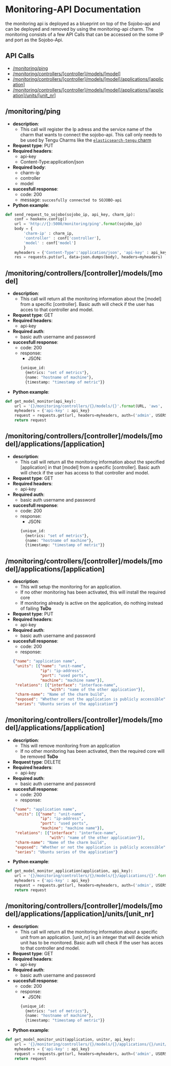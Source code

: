 # Monitoring-API Documentation

the monitoring api is deployed as a blueprint on top of the Sojobo-api and can be deployed and removed by using the monitoring-api charm. The monitoring consists of a few API Calls that can be accessed on the some IP and port as the Sojobo-Api.

## API Calls
- [/monitoring/ping](#ping)
- [/monitoring/controllers/[controller]/models/[model]](#model)
- [/monitoring/controllers/[controller]/models/[model]/applications/[application]](#application)
- [/monitoring/controllers/[controller]/models/[model]/applications/[application]/units/[unit_nr]](#unit)

## **/monitoring/ping** <a name="ping"></a>
* **description**:
  - This call will register the Ip adress and the service name of the charm that wants to connect the sojobo-api. This call only needs to be used by Tengu Charms like the <a href="https://github.com/Qrama/elasticsearch-tengu">`elasticsearch-tengu` charm </a>
* **Request type**: PUT
* **Required headers**:
  - api-key
  - Content-Type:application/json
* **Required body**:
  - charm-ip
  - controller
  - model
* **succesfull response**:
  - code: 200
  - message: `succesfully connected to SOJOBO-api`
* **Python example**:
```Python
def send_request_to_sojobo(sojobo_ip, api_key, charm_ip):
    conf = hookenv.config()
    url = 'http://{}:5000/monitoring/ping'.format(sojobo_ip)
    body = {
        'charm-ip' : charm_ip,
        'controller' : conf['controller'],
        'model' : conf['model']
        }
    myheaders = {'Content-Type':'application/json', 'api-key' : api_key}
    res = requests.put(url, data=json.dumps(body), headers=myheaders)
```

## **/monitoring/controllers/[controller]/models/[model]** <a name="model"></a>
* **description**:
  - This call will return all the monitoring information about the [model] from a specific [controller]. Basic auth will check if the user has acces to that controller and model.
* **Request type**: GET
* **Required headers**:
  - api-key
* **Required auth**:
  - basic auth username and password
* **succesfull response**:
  - code: 200
  - response:
    - JSON:
    ```Python
    {unique_id:
      {metrics: "set of metrics"},
      {name: "hostname of machine"},
      {timestamp: "timestamp of metric"}}
    ```
* **Python example**:
```Python
def get_model_monitor(api_key):
    url = '{}/monitoring/controllers/{}/models/{}'.format(URL, 'aws', 'default')
    myheaders = {'api-key' : api_key}
    request = requests.get(url, headers=myheaders, auth=('admin', USERS['admin']))
    return request
```

## **/monitoring/controllers/[controller]/models/[model]/applications/[application]** <a name="application"></a>
* **description**:
  - This call will return all the monitoring information about the specified [application] in that [model] from a specific [controller]. Basic auth will check if the user has access to that controller and model.
* **Request type**: GET
* **Required headers**:
  - api-key
* **Required auth**:
  - basic auth username and password
* **succesfull response**:
  - code: 200
  - response:
    - JSON:
    ```Python
    {unique_id:
      {metrics: "set of metrics"},
      {name: "hostname of machine"},
      {timestamp: "timestamp of metric"}}
    ```
## **/monitoring/controllers/[controller]/models/[model]/applications/[application]** <a name="application"></a>
* **description**:
  - This will setup the monitoring for an application.
  - If no other monitoring has been activated, this will install the required core
  - If monitoring already is active on the application, do nothing instead of failing **ToDo**
* **Request type**: PUT
* **Required headers**:
  - api-key
* **Required auth**:
  - basic auth username and password
* **succesfull response**:
  - code: 200
  - response:
  ```json
  {"name": "application name",
   "units": [{"name": "unit-name",
              "ip": "ip-address",
              "port": "used ports",
              "machine": "machine name"}],
   "relations": [{"interface": "interface-name",
                  "with": "name of the other application"}],
   "charm-name": "Name of the charm build",
   "exposed": "Whether or not the application is publicly accessible",
   "series": "Ubuntu series of the application"}
  ```
## **/monitoring/controllers/[controller]/models/[model]/applications/[application]** <a name="application"></a>
* **description**:
  - This will remove monitoring from an application
  - If no other monitoring has been activated, then the required core will be removed **ToDo**
* **Request type**: DELETE
* **Required headers**:
  - api-key
* **Required auth**:
  - basic auth username and password
* **succesfull response**:
  - code: 200
  - response:
  ```json
  {"name": "application name",
   "units": [{"name": "unit-name",
              "ip": "ip-address",
              "port": "used ports",
              "machine": "machine name"}],
   "relations": [{"interface": "interface-name",
                  "with": "name of the other application"}],
   "charm-name": "Name of the charm build",
   "exposed": "Whether or not the application is publicly accessible",
   "series": "Ubuntu series of the application"}
  ```
* **Python example**:
```Python
def get_model_monitor_application(application, api_key):
    url = '{}/monitoring/controllers/{}/models/{}/applications/{}'.format(URL, 'aws', 'default', application)
    myheaders = {'api-key' : api_key}
    request = requests.get(url, headers=myheaders, auth=('admin', USERS['admin']))
    return request
```

## **/monitoring/controllers/[controller]/models/[model]/applications/[application]/units/[unit_nr]** <a name="unit"></a>
* **description**:
  - This call will return all the monitoring information about a specific unit from an application. [unit_nr] is an integer that will decide which unit has to be monitored. Basic auth will check if the user has acces to that controller and model.
* **Request type**: GET
* **Required headers**:
  - api-key
* **Required auth**:
  - basic auth username and password
* **succesfull response**:
  - code: 200
  - response:
    - JSON:
    ```Python
    {unique_id:
      {metrics: "set of metrics"},
      {name: "hostname of machine"},
      {timestamp: "timestamp of metric"}}
    ```
* **Python example**:
```Python
def get_model_monitor_unit(application, unitnr, api_key):
    url = '{}/monitoring/controllers/{}/models/{}/applications/{}/unit/{}'.format(URL, 'aws', 'default', application, unitnr)
    myheaders = {'api-key' : api_key}
    request = requests.get(url, headers=myheaders, auth=('admin', USERS['admin']))
    return request
```
